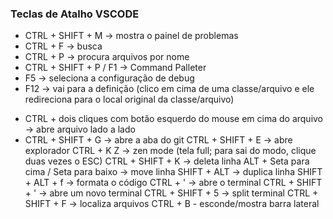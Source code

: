 ### Teclas de Atalho VSCODE



- CTRL + SHIFT + M -> mostra o painel de problemas
- CTRL + F -> busca
- CTRL + P -> procura arquivos por nome
- CTRL + SHIFT + P / F1 -> Command Palleter
- F5 -> seleciona a configuração de debug
- F12 -> vai para a definição (clico em cima de uma classe/arquivo e ele redireciona para o local original da classe/arquivo)
* CTRL + dois cliques com botão esquerdo do mouse em cima do arquivo -> abre arquivo lado a lado
* CTRL + SHIFT + G -> abre a aba do git
CTRL + SHIFT + E -> abre explorador
CTRL + K Z -> zen mode (tela full; para sai do modo, clique duas vezes o ESC)
CTRL + SHIFT + K -> deleta linha
ALT + Seta para cima / Seta para baixo -> move linha
SHIFT + ALT -> duplica linha
SHIFT + ALT + f -> formata o código
CTRL + ' -> abre o terminal
CTRL + SHIFT + ' -> abre um novo terminal
CTRL + SHIFT + 5 -> split terminal
CTRL + SHIFT + F -> localiza arquivos
CTRL + B - esconde/mostra barra lateral




